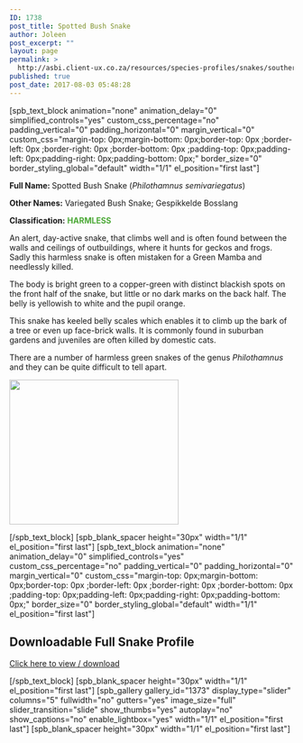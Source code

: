 ```yaml
---
ID: 1738
post_title: Spotted Bush Snake
author: Joleen
post_excerpt: ""
layout: page
permalink: >
  http://asbi.client-ux.co.za/resources/species-profiles/snakes/southern-africa/spotted-bush-snake/
published: true
post_date: 2017-08-03 05:48:28
---
```

[spb_text_block animation="none" animation_delay="0" simplified_controls="yes" custom_css_percentage="no" padding_vertical="0" padding_horizontal="0" margin_vertical="0" custom_css="margin-top: 0px;margin-bottom: 0px;border-top: 0px ;border-left: 0px ;border-right: 0px ;border-bottom: 0px ;padding-top: 0px;padding-left: 0px;padding-right: 0px;padding-bottom: 0px;" border_size="0" border_styling_global="default" width="1/1" el_position="first last"]

<strong>Full Name: </strong>Spotted Bush Snake (<em>Philothamnus semivariegatus</em>)

<strong>Other Names:</strong> Variegated Bush Snake; Gespikkelde Bosslang

<strong>Classification:</strong> <strong><span style="color: #4ca937;">HARMLESS</span></strong>

An alert, day-active snake, that climbs well and is often found between the walls and ceilings of outbuildings, where it hunts for geckos and frogs. Sadly this harmless snake is often mistaken for a Green Mamba and needlessly killed.

The body is bright green to a copper-green with distinct blackish spots on the front half of the snake, but little or no dark marks on the back half. The belly is yellowish to white and the pupil orange.

This snake has keeled belly scales which enables it to climb up the bark of a tree or even up face-brick walls. It is commonly found in suburban gardens and juveniles are often killed by domestic cats.

There are a number of harmless green snakes of the genus <em>Philothamnus</em> and they can be quite difficult to tell apart.

<a href="http://asbi.client-ux.co.za/wp-content/uploads/2016/06/Spotted_Bush_Snake_DIST_web.jpg"><img class="alignnone wp-image-814 size-medium" src="http://asbi.client-ux.co.za/wp-content/uploads/2016/06/Spotted_Bush_Snake_DIST_web-300x257.jpg" width="300" height="257" /></a>

[/spb_text_block] [spb_blank_spacer height="30px" width="1/1" el_position="first last"] [spb_text_block animation="none" animation_delay="0" simplified_controls="yes" custom_css_percentage="no" padding_vertical="0" padding_horizontal="0" margin_vertical="0" custom_css="margin-top: 0px;margin-bottom: 0px;border-top: 0px ;border-left: 0px ;border-right: 0px ;border-bottom: 0px ;padding-top: 0px;padding-left: 0px;padding-right: 0px;padding-bottom: 0px;" border_size="0" border_styling_global="default" width="1/1" el_position="first last"]
<h2>Downloadable Full Snake Profile</h2>
<a href="http://asbi.client-ux.co.za/wp-content/uploads/2016/06/20170522_ASI_SP_Spotted_Bush_Snake_A4_DESKTOP.pdf" target="_blank">Click here to view / download</a>

[/spb_text_block] [spb_blank_spacer height="30px" width="1/1" el_position="first last"] [spb_gallery gallery_id="1373" display_type="slider" columns="5" fullwidth="no" gutters="yes" image_size="full" slider_transition="slide" show_thumbs="yes" autoplay="no" show_captions="no" enable_lightbox="yes" width="1/1" el_position="first last"] [spb_blank_spacer height="30px" width="1/1" el_position="first last"]